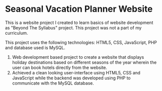 # Seasonal Vacation Planner Website

This is a website project I created to learn basics of website development as "Beyond The Syllabus" project. This project was not a part of my curriculum. 

This project uses the following technologies:
HTML5, CSS, JavaScript, PHP and database used is MySQL.

1. Web development based project to create a website that displays holiday destinations based on different seasons of the year wherein the user can book hotels directly from the website.
2. Achieved a clean looking user-interface using HTML5, CSS and JavaScript while the backend was developed using PHP to communicate with the MySQL database.
